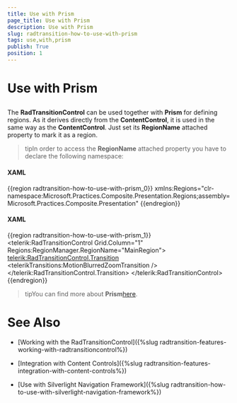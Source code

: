 ```yaml
---
title: Use with Prism
page_title: Use with Prism
description: Use with Prism
slug: radtransition-how-to-use-with-prism
tags: use,with,prism
publish: True
position: 1
---
```


# Use with Prism



## 

The __RadTransitionControl__ can be used together with __Prism__ for defining regions. As it derives directly from the __ContentControl__, it is used in the same way as the __ContentControl__. Just set its __RegionName__ attached property to mark it as a region.

>tipIn order to access the __RegionName__ attached property you have to declare the following namespace:

#### __XAML__

{{region radtransition-how-to-use-with-prism_0}}
	xmlns:Regions="clr-namespace:Microsoft.Practices.Composite.Presentation.Regions;assembly=Microsoft.Practices.Composite.Presentation"
	{{endregion}}



#### __XAML__

{{region radtransition-how-to-use-with-prism_1}}
	<telerik:RadTransitionControl Grid.Column="1"
	                                Regions:RegionManager.RegionName="MainRegion">
	    <telerik:RadTransitionControl.Transition>
	        <telerikTransitions:MotionBlurredZoomTransition />
	    </telerik:RadTransitionControl.Transition>
	</telerik:RadTransitionControl>
	{{endregion}}



>tipYou can find more about __Prism__[here](http://compositewpf.codeplex.com/).

# See Also

 * [Working with the RadTransitionControl]({%slug radtransition-features-working-with-radtransitioncontrol%})

 * [Integration with Content Controls]({%slug radtransition-features-integration-with-content-controls%})

 * [Use with Silverlight Navigation Framework]({%slug radtransition-how-to-use-with-silverlight-navigation-framework%})
